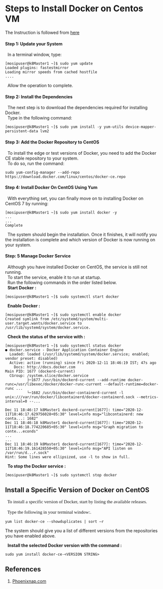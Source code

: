 # Steps to Install Docker on Centos VM 

The Instruction is followed from [here](https://phoenixnap.com/kb/how-to-install-docker-centos-7)

#### Step 1: Update your System 

&nbsp; In a terminal window, type: 
   
```
[mosipuser@k8Master1 ~]$ sudo yum update
Loaded plugins: fastestmirror
Loading mirror speeds from cached hostfile
....
```
&nbsp; Allow the operation to complete.


#### Step 2:  Install the Dependencies

&nbsp; The next step is to download the dependencies required for installing Docker.<br >&nbsp; Type in the following command:

    
```
[mosipuser@k8Master1 ~]$ sudo yum install -y yum-utils device-mapper-persistent-data lvm2
```

#### Step 3:  Add the Docker Repository to CentOS

&nbsp; To install the edge or test versions of Docker, you need to add the Docker CE stable repository to your system.<br>
&nbsp; To do so, run the command: 
 
 ```
 sudo yum-config-manager --add-repo https://download.docker.com/linux/centos/docker-ce.repo
 ```
 
#### Step 4: Install Docker On CentOS Using Yum
 
&nbsp; With everything set, you can finally move on to installing Docker on CentOS 7 by running:

```
[mosipuser@k8Master1 ~]$ sudo yum install docker -y
...
...
Complete
```

&nbsp; The system should begin the installation. Once it finishes, it will notify you the installation is complete and which version of Docker is now running on your system.

#### Step: 5 Manage Docker Service

&nbsp; Although you have installed Docker on CentOS, the service is still not running.<br>
&nbsp; To start the service, enable it to run at startup.<br>
&nbsp; Run the following commands in the order listed below.<br>
&nbsp; **Start Docker :**

 ```
 [mosipuser@k8Master1 ~]$ sudo systemctl start docker
 ```
 
&nbsp; **Enable Docker :**
 
 ```
 [mosipuser@k8Master1 ~]$ sudo systemctl enable docker
 Created symlink from /etc/systemd/system/multi-user.target.wants/docker.service to /usr/lib/systemd/system/docker.service.
 ```
 
&nbsp; **Check the status of the service with :**
 
 ```
[mosipuser@k8Master1 ~]$ sudo systemctl status docker
● docker.service - Docker Application Container Engine
   Loaded: loaded (/usr/lib/systemd/system/docker.service; enabled; vendor preset: disabled)
   Active: active (running) since Fri 2020-12-11 18:46:19 IST; 47s ago
     Docs: http://docs.docker.com
 Main PID: 1677 (dockerd-current)
   CGroup: /system.slice/docker.service
           ├─1677 /usr/bin/dockerd-current --add-runtime docker-runc=/usr/libexec/docker/docker-runc-current --default-runtime=docker-runc ...
           └─1682 /usr/bin/docker-containerd-current -l unix:///var/run/docker/libcontainerd/docker-containerd.sock --metrics-interval=0 --...

Dec 11 18:46:17 k8Master1 dockerd-current[1677]: time="2020-12-11T18:46:17.629756028+05:30" level=info msg="libcontainerd: new conta...: 1682"
Dec 11 18:46:18 k8Master1 dockerd-current[1677]: time="2020-12-11T18:46:18.774220685+05:30" level=info msg="Graph migration to conte...econds"
...
...
Dec 11 18:46:19 k8Master1 dockerd-current[1677]: time="2020-12-11T18:46:19.161428550+05:30" level=info msg="API listen on /var/run/d...r.sock"
Hint: Some lines were ellipsized, use -l to show in full.
 ```
 
&nbsp; **To stop the Docker service :**
 
 ```
[mosipuser@k8Master1 ~]$ sudo systemctl stop docker
```


## Install a Specific Version of Docker on CentOS

 <pre style="font-family:helvitica;font-size:15px">&nbsp; To install a specific version of Docker, start by listing the available releases.<br>
&nbsp; Type the following in your terminal window:.
</pre>

```
yum list docker-ce --showduplicates | sort –r
```

The system should give you a list of different versions from the repositories you have enabled above.

&nbsp; **Install the selected Docker version with the command :**

```
sudo yum install docker-ce-<VERSION STRING>
```

## References 

1. [Phoenixnap.com](https://phoenixnap.com/kb/how-to-install-docker-centos-7)
